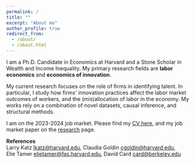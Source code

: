 ```yaml
---
permalink: /
title: ""
excerpt: "About me"
author_profile: true
redirect_from: 
  - /about/
  - /about.html
---
```


 <!--![github small](/images/JM_profile.jpg) -->
 <!-- <img src="/images/JM_profile.jpg" alt="drawing" width="200" height="235" style="float: left; padding-right:15px"/>  -->
I am a Ph.D. Candidate in Economics at Harvard and a Stone Scholar in Wealth and Income Inequality. My primary research fields are **labor economics** and **economics of innovation**. 

My current research focuses on the role of firms in identifying talent. In particular, I study how firms' innovation practices affect the labor market outcomes of workers, and the (mis)allocation of labor in the economy. My works rely on a combination of novel datasets, causal inference, and structural methods.  

<!-- to quantify the impact of employer learning on labor market mobility, wages, and aggregate productivity. --> 
<!-- In my job market paper, I study asymmetric employer learning in the labor market for computer scientists. I build a dynamic framework to consider firms' endogenous investment in learning under monopsonistic competition, exploit differential timing of innovation disclosure to test for asymmetric employer learning, and quantify its impact on job mobility and innovation productivity via structural estimation. --> 

I am on the 2023-2024 job market. Please find my <a href="/files/AliceWu_CV.pdf" target="_blank">CV here</a>, and my job market paper on the <a href="https://www.alicewu.io/research/">research</a> page. <br/>

**References** <br/>
Larry Katz <lkatz@harvard.edu>, Claudia Goldin <cgoldin@harvard.edu>, <br/>
Elie Tamer <elietamer@fas.harvard.edu>, David Card <card@berkeley.edu>

